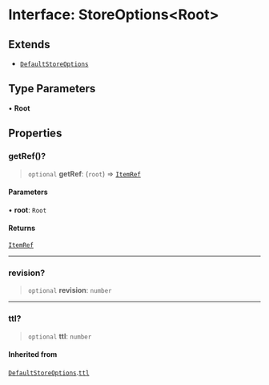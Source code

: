 # Interface: StoreOptions\<Root\>

## Extends

- [`DefaultStoreOptions`](DefaultStoreOptions.md)

## Type Parameters

• **Root**

## Properties

### getRef()?

> `optional` **getRef**: (`root`) => [`ItemRef`](../type-aliases/ItemRef.md)

#### Parameters

• **root**: `Root`

#### Returns

[`ItemRef`](../type-aliases/ItemRef.md)

---

### revision?

> `optional` **revision**: `number`

---

### ttl?

> `optional` **ttl**: `number`

#### Inherited from

[`DefaultStoreOptions`](DefaultStoreOptions.md).[`ttl`](DefaultStoreOptions.md#ttl)
